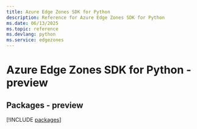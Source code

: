```yaml
---
title: Azure Edge Zones SDK for Python
description: Reference for Azure Edge Zones SDK for Python
ms.date: 06/13/2025
ms.topic: reference
ms.devlang: python
ms.service: edgezones
---
```

# Azure Edge Zones SDK for Python - preview
## Packages - preview
[!INCLUDE [packages](edge-zones-index.md)]